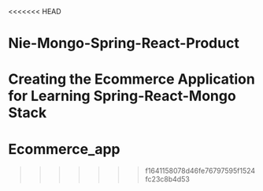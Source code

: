 <<<<<<< HEAD
# Nie-Mongo-Spring-React-Product
Creating the Ecommerce Application for Learning Spring-React-Mongo Stack
=======
# Ecommerce_app
>>>>>>> f1641158078d46fe76797595f1524fc23c8b4d53
